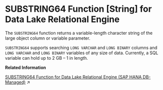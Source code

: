 <!-- loioa588072e84f21015ad978a0d7bc662d8 -->

# SUBSTRING64 Function \[String\] for Data Lake Relational Engine

The `SUBSTRING64` function returns a variable-length character string of the large object column or variable parameter.



`SUBSTRING64` supports searching `LONG VARCHAR` and `LONG BINARY` columns and `LONG VARCHAR` and `LONG BINARY` variables of any size of data. Currently, a SQL variable can hold up to 2 GB – 1 in length.

**Related Information**  


[SUBSTRING64 Function for Data Lake Relational Engine (SAP HANA DB-Managed)](https://help.sap.com/viewer/a898e08b84f21015969fa437e89860c8/2023_1_QRC/en-US/4ff0a1384ebb4d6985f3329004046d16.html "The SUBSTRING64 function returns a variable-length character string of the large object column or variable parameter.") :arrow_upper_right:

